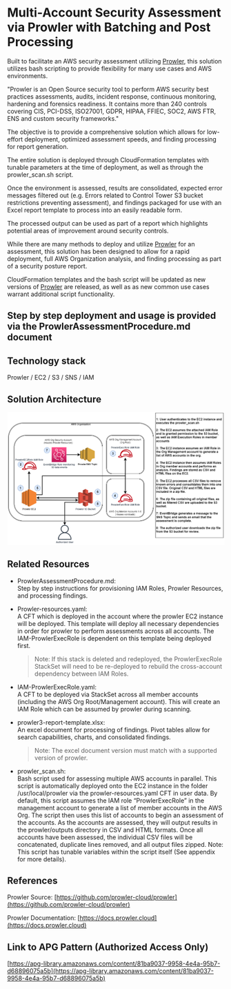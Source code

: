 # Multi-Account Security Assessment via Prowler with Batching and Post Processing

Built to facilitate an AWS security assessment utilizing [Prowler](https://github.com/prowler-cloud/prowler), this solution utilizes bash scripting to provide flexibility for many use cases and AWS environments.

"Prowler is an Open Source security tool to perform AWS security best practices assessments, audits, incident response, continuous monitoring, hardening and forensics readiness. It contains more than 240 controls covering CIS, PCI-DSS, ISO27001, GDPR, HIPAA, FFIEC, SOC2, AWS FTR, ENS and custom security frameworks."

The objective is to provide a comprehensive solution which allows for low-effort deployment, optimized assessment speeds, and finding processing for report generation.

The entire solution is deployed through CloudFormation templates with tunable parameters at the time of deployment, as well as through the prowler_scan.sh script.

Once the environment is assessed, results are consolidated, expected error messages filtered out (e.g. Errors related to Control Tower S3 bucket restrictions preventing assessment), and findings packaged for use with an Excel report template to process into an easily readable form.

The processed output can be used as part of a report which highlights potential areas of improvement around security controls.

While there are many methods to deploy and utilize [Prowler](https://github.com/prowler-cloud/prowler) for an assessment, this solution has been designed to allow for a rapid deployment, full AWS Organization analysis, and finding processing as part of a security posture report.

CloudFormation templates and the bash script will be updated as new versions of [Prowler](https://github.com/prowler-cloud/prowler) are released, as well as as new common use cases warrant additional script functionality.

## Step by step deployment and usage is provided via the ProwlerAssessmentProcedure.md document

## **Technology stack**

Prowler / EC2 / S3 / SNS / IAM

## **Solution Architecture**

![SolutionArchitecture](docs/images/ProwlerArchitecture.png)

## **Related Resources**

- ProwlerAssessmentProcedure.md:  
    Step by step instructions for provisioning IAM Roles, Prowler Resources, and processing findings.

- Prowler-resources.yaml:  
    A CFT which is deployed in the account where the prowler EC2 instance will be deployed.  This template will deploy all necessary dependencies in order for prowler to perform assessments across all accounts. The IAM-ProwlerExecRole is dependent on this template being deployed first.  
    >Note: If this stack is deleted and redeployed, the ProwlerExecRole StackSet will need to be re-deployed to rebuild the cross-account dependency between IAM Roles.

- IAM-ProwlerExecRole.yaml:  
    A CFT to be deployed via StackSet across all member accounts (including the AWS Org Root/Management account). This will create an IAM Role which can be assumed by prowler during scanning.

- prowler3-report-template.xlsx:  
    An excel document for processing of findings. Pivot tables allow for search capabilities, charts, and consolidated findings.
    >Note: The excel document version must match with a supported version of prowler.

- prowler_scan.sh:  
    Bash script used for assessing multiple AWS accounts in parallel. This script is automatically deployed onto the EC2 instance in the folder /usr/local/prowler via the prowler-resources.yaml CFT in user data. By default, this script assumes the IAM role “ProwlerExecRole” in the management account to generate a list of member accounts in the AWS Org. The script then uses this list of accounts to begin an assessment of the accounts. As the accounts are assessed, they will output results in the prowler/outputs directory in CSV and HTML formats.  Once all accounts have been assessed, the individual CSV files will be concatenated, duplicate lines removed, and all output files zipped. Note: This script has tunable variables within the script itself (See appendix for more details).

## **References**

Prowler Source: [https://github.com/prowler-cloud/prowler](https://github.com/prowler-cloud/prowler)

Prowler Documentation: [https://docs.prowler.cloud](https://docs.prowler.cloud)

## **Link to APG Pattern (Authorized Access Only)**

[https://apg-library.amazonaws.com/content/81ba9037-9958-4e4a-95b7-d68896075a5b](https://apg-library.amazonaws.com/content/81ba9037-9958-4e4a-95b7-d68896075a5b)
